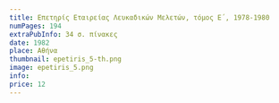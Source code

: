```yaml
---
title: Επετηρίς Εταιρείας Λευκαδικών Μελετών, τόμος Ε΄, 1978-1980
numPages: 194
extraPubInfo: 34 σ. πίνακες
date: 1982
place: Αθήνα
thumbnail: epetiris_5-th.png
image: epetiris_5.png
info: 
price: 12
---
```

